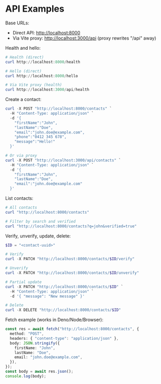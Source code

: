 # API Examples

Base URLs:

- Direct API: <http://localhost:8000>
- Via Vite proxy: <http://localhost:3000/api> (proxy rewrites "/api" away)

Health and hello:

```powershell
# Health (direct)
curl http://localhost:8000/health

# Hello (direct)
curl http://localhost:8000/hello

# Via Vite proxy (health)
curl http://localhost:3000/api/health
```

Create a contact:

```powershell
curl -X POST "http://localhost:8000/contacts" `
  -H "Content-Type: application/json" `
  -d '{
    "firstName":"John",
    "lastName":"Doe",
    "email":"john.doe@example.com",
    "phone":"0412 345 678",
    "message":"Hello!"
  }'

# Or via proxy
curl -X POST "http://localhost:3000/api/contacts" `
  -H "Content-Type: application/json" `
  -d '{
    "firstName":"John",
    "lastName":"Doe",
    "email":"john.doe@example.com"
  }'
```

List contacts:

```powershell
# All contacts
curl "http://localhost:8000/contacts"

# Filter by search and verified
curl "http://localhost:8000/contacts?q=john&verified=true"
```

Verify, unverify, update, delete:

```powershell
$ID = "<contact-uuid>"

# Verify
curl -X PATCH "http://localhost:8000/contacts/$ID/verify"

# Unverify
curl -X PATCH "http://localhost:8000/contacts/$ID/unverify"

# Partial update
curl -X PATCH "http://localhost:8000/contacts/$ID" `
  -H "Content-Type: application/json" `
  -d '{ "message": "New message" }'

# Delete
curl -X DELETE "http://localhost:8000/contacts/$ID"
```

Fetch example (works in Deno/Node/Browser):

```ts
const res = await fetch("http://localhost:8000/contacts", {
  method: "POST",
  headers: { "content-type": "application/json" },
  body: JSON.stringify({
    firstName: "John",
    lastName: "Doe",
    email: "john.doe@example.com",
  }),
});
const body = await res.json();
console.log(body);
```
